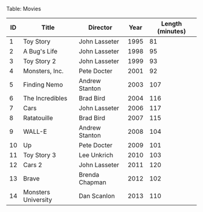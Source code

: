 Table: Movies

| ID  | Title               | Director       | Year | Length (minutes) |
| --- | ------------------- | -------------- | ---- | ---------------- |
| 1   | Toy Story           | John Lasseter  | 1995 | 81               |
| 2   | A Bug's Life        | John Lasseter  | 1998 | 95               |
| 3   | Toy Story 2         | John Lasseter  | 1999 | 93               |
| 4   | Monsters, Inc.      | Pete Docter    | 2001 | 92               |
| 5   | Finding Nemo        | Andrew Stanton | 2003 | 107              |
| 6   | The Incredibles     | Brad Bird      | 2004 | 116              |
| 7   | Cars                | John Lasseter  | 2006 | 117              |
| 8   | Ratatouille         | Brad Bird      | 2007 | 115              |
| 9   | WALL-E              | Andrew Stanton | 2008 | 104              |
| 10  | Up                  | Pete Docter    | 2009 | 101              |
| 11  | Toy Story 3         | Lee Unkrich    | 2010 | 103              |
| 12  | Cars 2              | John Lasseter  | 2011 | 120              |
| 13  | Brave               | Brenda Chapman | 2012 | 102              |
| 14  | Monsters University | Dan Scanlon    | 2013 | 110              |

